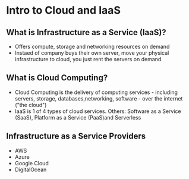 # Intro to Cloud and IaaS

## What is Infrastructure as a Service (IaaS)?
* Offers compute, storage and networking resources on demand
* Instaed of company buys their own server, move your physical infrastructure to cloud, you just rent the servers on demand

## What is Cloud Computing?
* Cloud Computing is the delivery of computing services - including servers, storage, databases,networking, software - over the internet ("the cloud")
* IaaS is 1 of 4 types of cloud services. Others: Software as a Service (SaaS), Platform as a Service (PaaS)and Serverless

## Infrastructure as a Service Providers
* AWS
* Azure
* Google Cloud
* DigitalOcean